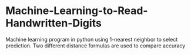 # Machine-Learning-to-Read-Handwritten-Digits
Machine learning program in python using 1-nearest neighbor to select prediction. Two different distance formulas are used to compare accuracy
